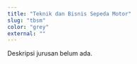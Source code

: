 ```yaml
---
title: "Teknik dan Bisnis Sepeda Motor"
slug: "tbsm"
color: "grey"
external: ""
---
```

Deskripsi jurusan belum ada.
